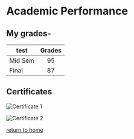 # Academic Performance

## My grades-

| test | Grades |
| ------- |:-------:|
| Mid Sem | 95 |
| Final | 87 |

## Certificates

![Certificate 1](https://github.com/username/image.png)

![Certificate 2](https://www.creativecertificates.com/wp-content/uploads/2014/03/certificate-of-excellence.jpg)

[return to home](./README.md)
